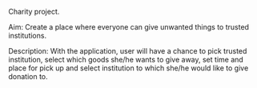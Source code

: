 Charity project.

Aim:
Create a place where everyone can give unwanted things to trusted institutions.

Description:
With the application, user will have a chance to pick trusted institution, select which goods she/he wants to give away,
set time and place for pick up and select institution to which she/he would like to give donation to.

